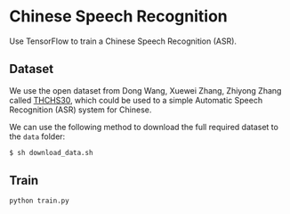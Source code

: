 # Chinese Speech Recognition

Use TensorFlow to train a Chinese Speech Recognition (ASR).

## Dataset

We use the open dataset from Dong Wang, Xuewei Zhang, Zhiyong Zhang called [THCHS30](http://data.cslt.org/thchs30/standalone.html), which could be used to a simple Automatic Speech Recognition (ASR) system for Chinese.

We can use the following method to download the full required dataset to the `data` folder:

```bash
$ sh download_data.sh
```

## Train

```
python train.py
```